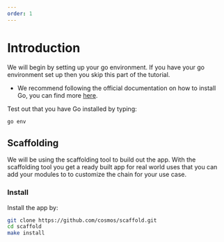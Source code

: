 ```yaml
---
order: 1
---
```


# Introduction

We will begin by setting up your go environment. If you have your go environment set up then you skip this part of the tutorial.

- We recommend following the official documentation on how to install Go, you can find more [here](https://golang.org/doc/install).

Test out that you have Go installed by typing:

```bash
go env
```

## Scaffolding

We will be using the scaffolding tool to build out the app. With the scaffolding tool you get a ready built app for real world uses that you can add your modules to to customize the chain for your use case.

### Install 

Install the app by:

```bash 
git clone https://github.com/cosmos/scaffold.git
cd scaffold
make install
```
